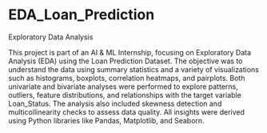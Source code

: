 # EDA_Loan_Prediction

Exploratory Data Analysis

This project is part of an AI & ML Internship, focusing on Exploratory Data Analysis (EDA) using the Loan Prediction Dataset. The objective was to understand the data using summary statistics and a variety of visualizations such as histograms, boxplots, correlation heatmaps, and pairplots. Both univariate and bivariate analyses were performed to explore patterns, outliers, feature distributions, and relationships with the target variable Loan_Status. The analysis also included skewness detection and multicollinearity checks to assess data quality. All insights were derived using Python libraries like Pandas, Matplotlib, and Seaborn.
